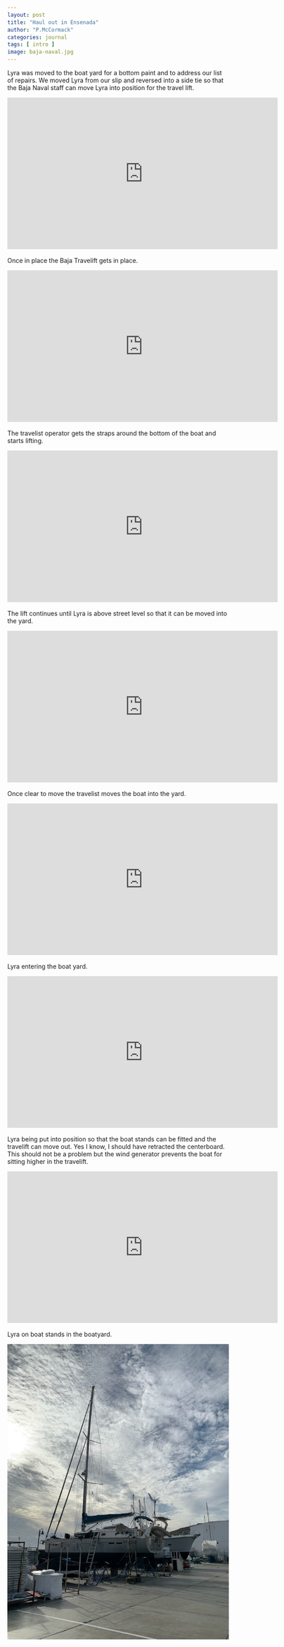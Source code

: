 ```yaml
---
layout: post
title: "Haul out in Ensenada"
author: "P.McCormack"
categories: journal
tags: [ intro ] 
image: baja-naval.jpg
---
```


Lyra was moved to the boat yard for a bottom paint and to address our list of repairs. We moved Lyra from our slip and reversed into a side tie so that the Baja Naval staff can move Lyra into position for the travel lift.    

<iframe width="615" height="345" src="https://www.youtube.com/embed/Ktwuz12dPgk?si=FWnWWSwDuvUUmp2J" title="YouTube video player" frameborder="0" allow="accelerometer; autoplay; clipboard-write; encrypted-media; gyroscope; picture-in-picture; web-share" allowfullscreen></iframe>

Once in place the Baja Travelift gets in place. 

<iframe width="615" height="345" src="https://www.youtube.com/embed/gTPHSw84DzI?si=u4RQ6I1CeBmFMXNQ" title="YouTube video player" frameborder="0" allow="accelerometer; autoplay; clipboard-write; encrypted-media; gyroscope; picture-in-picture; web-share" allowfullscreen></iframe>


The travelist operator gets the straps around the bottom of the boat and starts lifting. 

<iframe width="615" height="345" src="https://www.youtube.com/embed/TSoiz0n3z3Y?si=mnjMelBuT3IiBmos" title="YouTube video player" frameborder="0" allow="accelerometer; autoplay; clipboard-write; encrypted-media; gyroscope; picture-in-picture; web-share" allowfullscreen></iframe>

The lift continues until Lyra is above street level so that it can be moved into the yard. 

<iframe width="615" height="345" src="https://www.youtube.com/embed/7K2nk_N7wSU?si=mAP7T3cltiNBcqn8" title="YouTube video player" frameborder="0" allow="accelerometer; autoplay; clipboard-write; encrypted-media; gyroscope; picture-in-picture; web-share" allowfullscreen></iframe>


Once clear to move the travelist moves the boat into the yard.

<iframe width="615" height="345" src="https://www.youtube.com/embed/_3Kny_gKVkk?si=lPtRnKeqh8ZyGQaP" title="YouTube video player" frameborder="0" allow="accelerometer; autoplay; clipboard-write; encrypted-media; gyroscope; picture-in-picture; web-share" allowfullscreen></iframe>

Lyra entering the boat yard.

<iframe width="615" height="345" src="https://www.youtube.com/embed/FqdWnhv-7vU?si=6hMMFM7jCPWYk3hy" title="YouTube video player" frameborder="0" allow="accelerometer; autoplay; clipboard-write; encrypted-media; gyroscope; picture-in-picture; web-share" allowfullscreen></iframe>

Lyra being put into position so that the boat stands can be fitted and the travelift can move out. Yes I know, I should have retracted the centerboard. This should not be a problem but the wind generator prevents the 
boat for sitting higher in the travelift. 


<iframe width="615" height="345" src="https://www.youtube.com/embed/qHUQth-vXrA?si=zo9B-D_uQypohOPI" title="YouTube video player" frameborder="0" allow="accelerometer; autoplay; clipboard-write; encrypted-media; gyroscope; picture-in-picture; web-share" allowfullscreen></iframe>


Lyra on boat stands in the boatyard.

 ![Lyra on the hard](/assets/img/lyra-on-the-hard.jpg)


